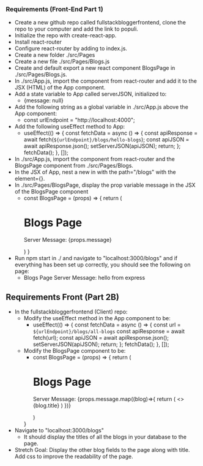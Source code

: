 ### Requirements (Front-End Part 1)

- Create a new github repo called fullstackbloggerfrontend, clone the repo to your computer and add the link to populi.
- Initialize the repo with create-react-app.
- Install react-router
- Configure react-router by adding <BrowserRouter> to index.js.
- Create a new folder ./src/Pages
- Create a new file ./src/Pages/Blogs.js
- Create and default export a new react component BlogsPage in ./src/Pages/Blogs.js.
- In ./src/App.js, import the <Routes></Routes> component from react-router and add it to the JSX (HTML) of the App component.
- Add a state variable to App called serverJSON, initialized to:
  - {message: null}
- Add the following string as a global variable in ./src/App.js above the App component:
  - const urlEndpoint =
    "http://localhost:4000";
- Add the following useEffect method to App:
  - useEffect(() => {
    const fetchData = async () => {
    const apiResponse = await fetch(`${urlEndpoint}/blogs/hello-blogs`);
    const apiJSON = await apiResponse.json();
    setServerJSON(apiJSON);
    return;
    };
    fetchData();
    }, []);
- In ./src/App.js, import the <Route> component from react-router and the BlogsPage component from ./src/Pages/Blogs.
- In the JSX of App, nest a new <Route> in <Routes> with the path="/blogs" with the element={<BlogsPage message={serverJSON.message}/>}.
- In ./src/Pages/BlogsPage, display the prop variable message in the JSX of the BlogsPage component
  - const BlogsPage = (props) => {
    return (
    <div className="blogs-page">
    <h1>Blogs Page</h1>
    <p>Server Message: {props.message}</p>
    </div>
    )
    }
- Run npm start in ./ and navigate to "localhost:3000/blogs" and if everything has been set up correctly, you should see the following on page:
  - Blogs Page
    Server Message: hello from express

## Requirements Front (Part 2B)
* In the fullstackbloggerfrontend (Client) repo:
  * Modify the useEffect method in the App component to be:
    * useEffect(() => {
      const fetchData = async () => {
        const url = `${urlEndpoint}/blogs/all-blogs`
        const apiResponse = await fetch(url);
        const apiJSON = await apiResponse.json();
        setServerJSON(apiJSON);
        return;
      };
      fetchData();
    }, []); 
  * Modify the BlogsPage component to be:
    * const BlogsPage = (props) => {
      return (
        <div className="blogs-page">
          <h1>Blogs Page</h1>
          <p>Server Message: {props.message.map((blog)=>{
            return (
              <>
                {blog.title}
              </>
            )
          })}</p>
        </div>
      )
    }
* Navigate to "localhost:3000/blogs"
  * It should display the titles of all the blogs in your database to the page.
* Stretch Goal: Display the other blog fields to the page along with title. Add css to improve the readability of the page.